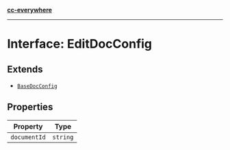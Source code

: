 [**cc-everywhere**](../../../../../../index.md)

***

# Interface: EditDocConfig

## Extends

- [`BaseDocConfig`](../../../design-config-types/interfaces/base-doc-config.md)

## Properties

| Property | Type |
| ------ | ------ |
| <a id="documentid"></a> `documentId` | `string` |
